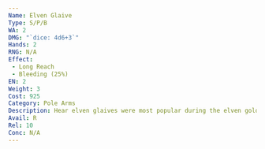 ```yaml
---
Name: Elven Glaive
Type: S/P/B
WA: 2
DMG: "`dice: 4d6+3`"
Hands: 2
RNG: N/A
Effect:
 - Long Reach
 - Bleeding (25%)
EN: 2
Weight: 3
Cost: 925
Category: Pole Arms
Description: Hear elven glaives were most popular during the elven golden age before the humans arrived. Guess they were guard weapons at the palaces. Tall poles with swooping razor-sharp blades at the top. My guess is, now that most elves in the North are hidin’ out, they can’t afford to carry big weapons like that.
Avail: R
Rel: 10
Conc: N/A
---
```

